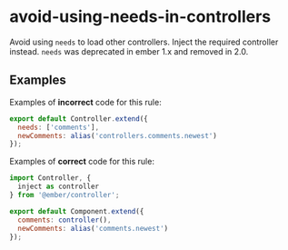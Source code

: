 # avoid-using-needs-in-controllers

Avoid using `needs` to load other controllers. Inject the required controller instead. `needs` was deprecated in ember 1.x and removed in 2.0.

## Examples

Examples of **incorrect** code for this rule:

```javascript
export default Controller.extend({
  needs: ['comments'],
  newComments: alias('controllers.comments.newest')
});
```

Examples of **correct** code for this rule:

```javascript
import Controller, {
  inject as controller
} from '@ember/controller';

export default Component.extend({
  comments: controller(),
  newComments: alias('comments.newest')
});
```
